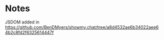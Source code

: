 # Notes

JSDOM added in <https://github.com/BenDMyers/showmy.chat/tree/a8d4532ae6b34022aee64b2c8fd2f6325614447f>
